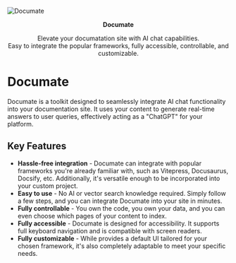 ![Documate](https://user-images.githubusercontent.com/1651946/263922257-0fc353a6-84a7-41f0-85cf-e4113e2b4570.png)

<p align="center"><strong>Documate</strong></p>
<p align="center">
  Elevate your documatation site with AI chat capabilities.
  <br/>
  Easy to integrate the popular frameworks, fully accessible, controllable, and customizable.
</p>

# Documate

Documate is a toolkit designed to seamlessly integrate AI chat functionality into your documentation site. It uses your content to generate real-time answers to user queries, effectively acting as a "ChatGPT" for your platform.

## Key Features
- **Hassle-free integration** - Documate can integrate with popular frameworks you're already familiar with, such as Vitepress, Docusaurus, Docsify, etc. Additionally, it's versatile enough to be incorporated into your custom project.
- **Easy to use** - No  AI or vector search knowledge required. Simply follow a few steps, and you can integrate Documate into your site in minutes.
- **Fully controllable** - You own the code, you own your data, and you can even choose which pages of your content to index.
- **Fully accessible** - Documate is designed for accessibility. It supports full keyboard navigation and is compatible with screen readers.
- **Fully customizable** - While provides a default UI tailored for your chosen framework, it's also completely adaptable to meet your specific needs.
